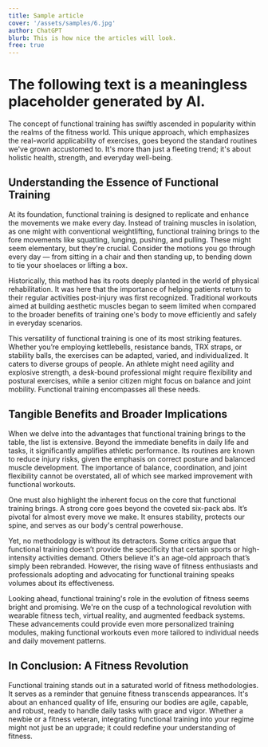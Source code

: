 ```yaml
---
title: Sample article
cover: '/assets/samples/6.jpg'
author: ChatGPT
blurb: This is how nice the articles will look.
free: true
---
```


# The following text is a meaningless placeholder generated by AI.

The concept of functional training has swiftly ascended in popularity within the realms of the fitness world. This unique approach, which emphasizes the real-world applicability of exercises, goes beyond the standard routines we've grown accustomed to. It's more than just a fleeting trend; it's about holistic health, strength, and everyday well-being.

## Understanding the Essence of Functional Training

At its foundation, functional training is designed to replicate and enhance the movements we make every day. Instead of training muscles in isolation, as one might with conventional weightlifting, functional training brings to the fore movements like squatting, lunging, pushing, and pulling. These might seem elementary, but they're crucial. Consider the motions you go through every day — from sitting in a chair and then standing up, to bending down to tie your shoelaces or lifting a box.

Historically, this method has its roots deeply planted in the world of physical rehabilitation. It was here that the importance of helping patients return to their regular activities post-injury was first recognized. Traditional workouts aimed at building aesthetic muscles began to seem limited when compared to the broader benefits of training one's body to move efficiently and safely in everyday scenarios.

This versatility of functional training is one of its most striking features. Whether you’re employing kettlebells, resistance bands, TRX straps, or stability balls, the exercises can be adapted, varied, and individualized. It caters to diverse groups of people. An athlete might need agility and explosive strength, a desk-bound professional might require flexibility and postural exercises, while a senior citizen might focus on balance and joint mobility. Functional training encompasses all these needs.

## Tangible Benefits and Broader Implications

When we delve into the advantages that functional training brings to the table, the list is extensive. Beyond the immediate benefits in daily life and tasks, it significantly amplifies athletic performance. Its routines are known to reduce injury risks, given the emphasis on correct posture and balanced muscle development. The importance of balance, coordination, and joint flexibility cannot be overstated, all of which see marked improvement with functional workouts.

One must also highlight the inherent focus on the core that functional training brings. A strong core goes beyond the coveted six-pack abs. It’s pivotal for almost every move we make. It ensures stability, protects our spine, and serves as our body's central powerhouse.

Yet, no methodology is without its detractors. Some critics argue that functional training doesn’t provide the specificity that certain sports or high-intensity activities demand. Others believe it's an age-old approach that’s simply been rebranded. However, the rising wave of fitness enthusiasts and professionals adopting and advocating for functional training speaks volumes about its effectiveness.

Looking ahead, functional training's role in the evolution of fitness seems bright and promising. We're on the cusp of a technological revolution with wearable fitness tech, virtual reality, and augmented feedback systems. These advancements could provide even more personalized training modules, making functional workouts even more tailored to individual needs and daily movement patterns.

## In Conclusion: A Fitness Revolution

Functional training stands out in a saturated world of fitness methodologies. It serves as a reminder that genuine fitness transcends appearances. It's about an enhanced quality of life, ensuring our bodies are agile, capable, and robust, ready to handle daily tasks with grace and vigor. Whether a newbie or a fitness veteran, integrating functional training into your regime might not just be an upgrade; it could redefine your understanding of fitness.
